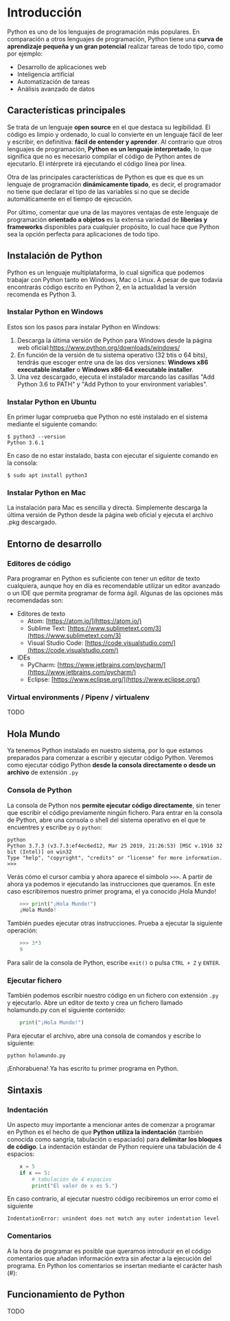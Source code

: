
# Introducción
Python es uno de los lenguajes de programación más populares. En comparación a otros lenguajes de programación, Python tiene una **curva de aprendizaje pequeña y un gran potencial** realizar tareas de todo tipo, como por ejemplo:
 - Desarrollo de aplicaciones web
 - Inteligencia artificial
 - Automatización de tareas
 - Análisis avanzado de datos

## Características principales
Se trata de un lenguaje **open source** en el que destaca su legibilidad. El código es limpio y ordenado, lo cual lo convierte en un lenguaje fácil de leer y escribir, en definitiva:  **fácil de entender y aprender**. 
Al contrario que otros lenguajes de programación, **Python es un lenguaje interpretado**, lo que significa que no es necesario compilar el código de Python antes de ejecutarlo. El intérprete irá ejecutando el código línea por línea. 

Otra de las principales características de Python es que es que es un lenguaje de programación **dinámicamente tipado**, es decir, el programador no tiene que declarar el tipo de las variables si no que se decide automáticamente en el tiempo de ejecución.

Por último, comentar que una de las mayores ventajas de este lenguaje de programación **orientado a objetos** es la extensa variedad de **liberías y frameworks** disponibles para cualquier propósito, lo cual hace que Python sea la opción perfecta para aplicaciones de todo tipo.

## Instalación de Python
Python es un lenguaje multiplataforma, lo cual significa que podemos trabajar con Python tanto en Windows, Mac o Linux. A pesar de que todavía encontrarás código escrito en Python 2, en la actualidad la versión recomenda es Python 3.

### Instalar Python en Windows
Estos son los pasos para instalar Python en Windows:

 1. Descarga la última versión de Python para Windows desde la página web oficial:https://www.python.org/downloads/windows/
 2. En función de la versión de tu sistema operativo (32 btis o 64 bits), tendrás que escoger entre una de las dos versiones: **Windows x86 executable installer** o **Windows x86-64 executable installer**.
 3. Una vez descargado, ejecuta el instalador marcando las casillas "Add Python 3.6 to PATH" y "Add Python to your environment variables".

### Instalar Python en Ubuntu
En primer lugar comprueba que Python no esté instalado en el sistema mediante el siguiente comando:
```
$ python3 --version
Python 3.6.1
```
En caso de no estar instalado, basta con ejecutar el siguiente comando en la consola:
```
$ sudo apt install python3
```

### Instalar Python en Mac
La instalación para Mac es sencilla y directa. Simplemente descarga la última versión de Python desde la página web oficial y ejecuta el archivo .pkg descargado.

## Entorno de desarrollo
### Editores de código
Para programar en Python es suficiente con tener un editor de texto cualquiera, aunque hoy en día es recomendable utilizar un editor avanzado o un IDE que permita programar de forma ágil. Algunas de las opciones más recomendadas son:

 - Editores de texto 
	 - Atom: [https://atom.io/](https://atom.io/) 
	 - Sublime Text: [https://www.sublimetext.com/3](https://www.sublimetext.com/3)
	 - Visual Studio Code: [https://code.visualstudio.com/](https://code.visualstudio.com/) 
 - IDEs 
	 - PyCharm: [https://www.jetbrains.com/pycharm/](https://www.jetbrains.com/pycharm/) 
	 - Eclipse: [https://www.eclipse.org/](https://www.eclipse.org/)

### Virtual environments / Pipenv / virtualenv
TODO

## Hola Mundo
Ya tenemos Python instalado en nuestro sistema, por lo que estamos preparados para comenzar a escribir y ejecutar código Python. Veremos como ejecutar código Python **desde la consola directamente o desde un archivo** de extensión `.py` 

### Consola de Python
La consola de Python nos **permite ejecutar código directamente**, sin tener que escribir el código previamente ningún fichero. Para entrar en la consola de Python, abre una consola o shell del sistema operativo en el que te encuentres y escribe `py` o `python`:

    python
    Python 3.7.3 (v3.7.3:ef4ec6ed12, Mar 25 2019, 21:26:53) [MSC v.1916 32 bit (Intel)] on win32
    Type "help", "copyright", "credits" or "license" for more information.
    >>>

Verás cómo el cursor cambia y ahora aparece el símbolo `>>>`. A partir de ahora ya podemos ir ejecutando las instrucciones que queramos. En este caso escribiremos nuestro primer programa, el ya conocido ¡Hola Mundo!
```python
    >>> print("¡Hola Mundo!")
    ¡Hola Mundo!
```
También puedes ejecutar otras instrucciones. Prueba a ejecutar la siguiente operación:
```python
    >>> 3*3
    9
```

Para salir de la consola de Python, escribe `exit()` o pulsa `CTRL + Z` y `ENTER`.


### Ejecutar fichero

También podemos escribir nuestro código en un fichero con extensión `.py` y ejecutarlo. Abre un editor de texto y crea un fichero llamado holamundo.py con el siguiente contenido:

```python
    print("¡Hola Mundo!")
```

Para ejecutar el archivo, abre una consola de comandos y escribe lo siguiente:

    python holamundo.py

¡Enhorabuena! Ya has escrito tu primer programa en Python.

## Sintaxis

### Indentación

Un aspecto muy importante a mencionar antes de comenzar a programar en Python es el hecho de que **Python utiliza la indentación** (también conocida como sangría, tabulación o espaciado) para **delimitar los bloques de código**. La indentación estándar de Python requiere una tabulación de 4 espacios:

```python
    x = 5
    if x == 5:
        # tabulación de 4 espacios
        print("El valor de x es 5.")
```

En caso contrario, al ejecutar nuestro código recibiremos un error como el siguiente

    IndentationError: unindent does not match any outer indentation level

### Comentarios

A la hora de programar es posible que queramos introducir en el código comentarios que añadan información extra sin afectar a la ejecución del programa. En Python los comentarios se insertan mediante el carácter hash (#):

## Funcionamiento de Python

TODO
